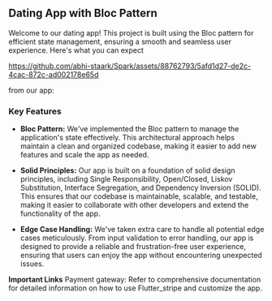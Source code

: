## Dating App with Bloc Pattern

Welcome to our dating app! This project is built using the Bloc pattern for efficient state management, ensuring a smooth and seamless user experience. Here's what you can expect 

https://github.com/abhi-staark/Spark/assets/88762793/5afd1d27-de2c-4cac-872c-ad002178e65d

from our app:

### Key Features

- **Bloc Pattern:** We've implemented the Bloc pattern to manage the application's state effectively. This architectural approach helps maintain a clean and organized codebase, making it easier to add new features and scale the app as needed.

- **Solid Principles:** Our app is built on a foundation of solid design principles, including Single Responsibility, Open/Closed, Liskov Substitution, Interface Segregation, and Dependency Inversion (SOLID). This ensures that our codebase is maintainable, scalable, and testable, making it easier to collaborate with other developers and extend the functionality of the app.

- **Edge Case Handling:** We've taken extra care to handle all potential edge cases meticulously. From input validation to error handling, our app is designed to provide a reliable and frustration-free user experience, ensuring that users can enjoy the app without encountering unexpected issues.

**Important Links**
Payment gateway: Refer to comprehensive documentation for detailed information on how to use Flutter_stripe and customize the app.

